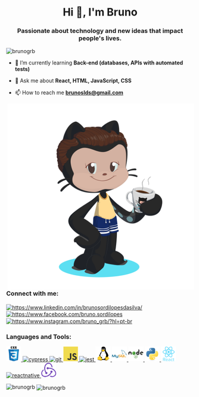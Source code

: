 <h1 align="center">Hi 👋, I'm Bruno</h1>
<h3 align="center">Passionate about technology and new ideas that impact people's lives.</h3>

<p align="left"> <img src="https://komarev.com/ghpvc/?username=brunogrb&label=Profile%20views&color=0e75b6&style=flat" alt="brunogrb" /> </p>

- 🌱 I’m currently learning **Back-end (databases, APIs with automated tests)**

- 💬 Ask me about **React, HTML, JavaScript, CSS**

- 📫 How to reach me **brunoslds@gmail.com**

<img align="right" alt="my octocat" width="500px" src="https://github.com/brunogrb/brunogrb/blob/main/my-octocat.png" />

<h3 align="left">Connect with me:</h3>
<p align="left">
<a href="https://linkedin.com/in/https://www.linkedin.com/in/brunosordilopesdasilva/" target="blank"><img align="center" src="https://cdn.jsdelivr.net/npm/simple-icons@3.0.1/icons/linkedin.svg" alt="https://www.linkedin.com/in/brunosordilopesdasilva/" height="30" width="40" /></a>
<a href="https://fb.com/https://www.facebook.com/bruno.sordilopes" target="blank"><img align="center" src="https://cdn.jsdelivr.net/npm/simple-icons@3.0.1/icons/facebook.svg" alt="https://www.facebook.com/bruno.sordilopes" height="30" width="40" /></a>
<a href="https://instagram.com/https://www.instagram.com/bruno_grb/?hl=pt-br" target="blank"><img align="center" src="https://cdn.jsdelivr.net/npm/simple-icons@3.0.1/icons/instagram.svg" alt="https://www.instagram.com/bruno_grb/?hl=pt-br" height="30" width="40" /></a>
</p>

<h3 align="left">Languages and Tools:</h3>
<p align="left"> <a href="https://www.w3schools.com/css/" target="_blank"> <img src="https://raw.githubusercontent.com/devicons/devicon/master/icons/css3/css3-original-wordmark.svg" alt="css3" width="40" height="40"/> </a> <a href="https://www.cypress.io" target="_blank"> <img src="https://raw.githubusercontent.com/simple-icons/simple-icons/6e46ec1fc23b60c8fd0d2f2ff46db82e16dbd75f/icons/cypress.svg" alt="cypress" width="40" height="40"/> </a> <a href="https://git-scm.com/" target="_blank"> <img src="https://www.vectorlogo.zone/logos/git-scm/git-scm-icon.svg" alt="git" width="40" height="40"/> </a> <a href="https://developer.mozilla.org/en-US/docs/Web/JavaScript" target="_blank"> <img src="https://raw.githubusercontent.com/devicons/devicon/master/icons/javascript/javascript-original.svg" alt="javascript" width="40" height="40"/> </a> <a href="https://jestjs.io" target="_blank"> <img src="https://www.vectorlogo.zone/logos/jestjsio/jestjsio-icon.svg" alt="jest" width="40" height="40"/> </a> <a href="https://www.linux.org/" target="_blank"> <img src="https://raw.githubusercontent.com/devicons/devicon/master/icons/linux/linux-original.svg" alt="linux" width="40" height="40"/> </a> <a href="https://www.mysql.com/" target="_blank"> <img src="https://raw.githubusercontent.com/devicons/devicon/master/icons/mysql/mysql-original-wordmark.svg" alt="mysql" width="40" height="40"/> </a> <a href="https://nodejs.org" target="_blank"> <img src="https://raw.githubusercontent.com/devicons/devicon/master/icons/nodejs/nodejs-original-wordmark.svg" alt="nodejs" width="40" height="40"/> </a> <a href="https://www.python.org" target="_blank"> <img src="https://raw.githubusercontent.com/devicons/devicon/master/icons/python/python-original.svg" alt="python" width="40" height="40"/> </a> <a href="https://reactjs.org/" target="_blank"> <img src="https://raw.githubusercontent.com/devicons/devicon/master/icons/react/react-original-wordmark.svg" alt="react" width="40" height="40"/> </a> <a href="https://reactnative.dev/" target="_blank"> <img src="https://reactnative.dev/img/header_logo.svg" alt="reactnative" width="40" height="40"/> </a> <a href="https://redux.js.org" target="_blank"> <img src="https://raw.githubusercontent.com/devicons/devicon/master/icons/redux/redux-original.svg" alt="redux" width="40" height="40"/> </a> </p>

<p><img align="left" src="https://github-readme-stats.vercel.app/api/top-langs?username=brunogrb&show_icons=true&locale=en&layout=compact" alt="brunogrb" /></p>

<p>&nbsp;<img align="center" src="https://github-readme-stats.vercel.app/api?username=brunogrb&show_icons=true&locale=en" alt="brunogrb" /></p>
